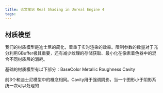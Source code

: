 ```yaml
---
title: 论文笔记 Real Shading in Unreal Engine 4
tags:
---
```


## 材质模型

我们的材质模型是迪士尼的简化，着重于实时渲染的效率。限制参数的数量对于充分利用GBuffer极其重要，还有减少纹理的存储获取、最小化在像素着色器中的混合不同材质层的消耗。

基础的材质模型有以下部分：BaseColor Metallic Roughness Cavity

前3个和迪士尼模型中的概念相同。Cavity用于强调阴影，当一个图形小于阴影系统一次可以处理的

